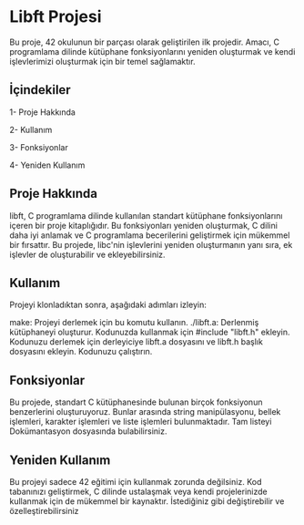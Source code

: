 # Libft Projesi
Bu proje, 42 okulunun bir parçası olarak geliştirilen ilk projedir. Amacı, C programlama dilinde kütüphane fonksiyonlarını yeniden oluşturmak ve kendi işlevlerimizi oluşturmak için bir temel sağlamaktır.

## İçindekiler
1- Proje Hakkında

2- Kullanım

3- Fonksiyonlar

4- Yeniden Kullanım


## Proje Hakkında
libft, C programlama dilinde kullanılan standart kütüphane fonksiyonlarını içeren bir proje kitaplığıdır. Bu fonksiyonları yeniden oluşturmak, C dilini daha iyi anlamak ve C programlama becerilerini geliştirmek için mükemmel bir fırsattır. Bu projede, libc'nin işlevlerini yeniden oluşturmanın yanı sıra, ek işlevler de oluşturabilir ve ekleyebilirsiniz.

## Kullanım
Projeyi klonladıktan sonra, aşağıdaki adımları izleyin:

make: Projeyi derlemek için bu komutu kullanın.
./libft.a: Derlenmiş kütüphaneyi oluşturur.
Kodunuzda kullanmak için #include "libft.h" ekleyin.
Kodunuzu derlemek için derleyiciye libft.a dosyasını ve libft.h başlık dosyasını ekleyin.
Kodunuzu çalıştırın.

## Fonksiyonlar
Bu projede, standart C kütüphanesinde bulunan birçok fonksiyonun benzerlerini oluşturuyoruz. Bunlar arasında string manipülasyonu, bellek işlemleri, karakter işlemleri ve liste işlemleri bulunmaktadır. Tam listeyi Dokümantasyon dosyasında bulabilirsiniz.

## Yeniden Kullanım
Bu projeyi sadece 42 eğitimi için kullanmak zorunda değilsiniz. Kod tabanınızı geliştirmek, C dilinde ustalaşmak veya kendi projelerinizde kullanmak için de mükemmel bir kaynaktır. İstediğiniz gibi değiştirebilir ve özelleştirebilirsiniz
